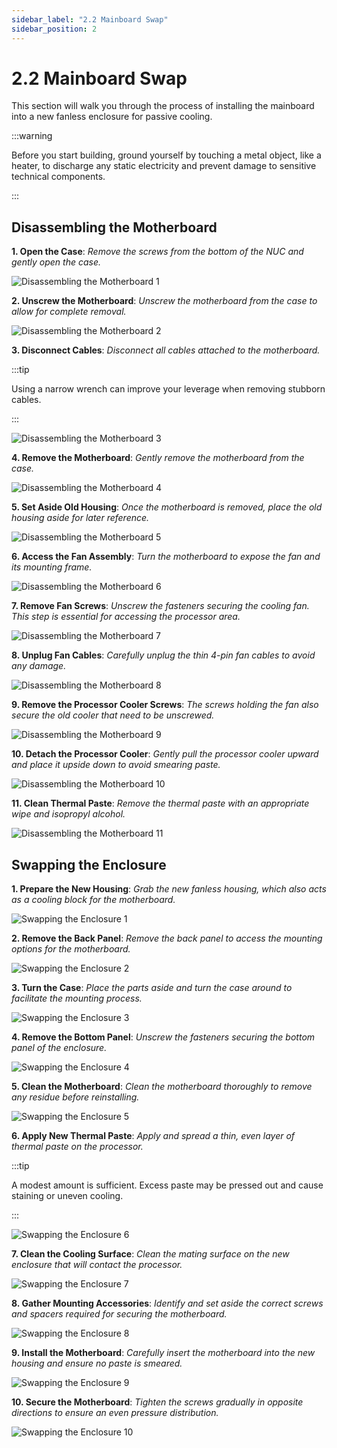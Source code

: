 ```yaml
---
sidebar_label: "2.2 Mainboard Swap"
sidebar_position: 2
---
```


# 2.2 Mainboard Swap

This section will walk you through the process of installing the mainboard into a new fanless enclosure for passive cooling.

:::warning

Before you start building, ground yourself by touching a metal object, like a heater, to discharge any static electricity and prevent damage to sensitive technical components.

:::

## Disassembling the Motherboard

**1. Open the Case**: _Remove the screws from the bottom of the NUC and gently open the case._

![Disassembling the Motherboard 1](/img/guides/hardware-setup/build_02.png)

**2. Unscrew the Motherboard**: _Unscrew the motherboard from the case to allow for complete removal._

![Disassembling the Motherboard 2](/img/guides/hardware-setup/build_03.png)

**3. Disconnect Cables**: _Disconnect all cables attached to the motherboard._

:::tip

Using a narrow wrench can improve your leverage when removing stubborn cables.

:::

![Disassembling the Motherboard 3](/img/guides/hardware-setup/build_04.png)

**4. Remove the Motherboard**: _Gently remove the motherboard from the case._

![Disassembling the Motherboard 4](/img/guides/hardware-setup/build_05.png)

**5. Set Aside Old Housing**: _Once the motherboard is removed, place the old housing aside for later reference._

![Disassembling the Motherboard 5](/img/guides/hardware-setup/build_06.png)

**6. Access the Fan Assembly**: _Turn the motherboard to expose the fan and its mounting frame._

![Disassembling the Motherboard 6](/img/guides/hardware-setup/build_07.png)

**7. Remove Fan Screws**: _Unscrew the fasteners securing the cooling fan. This step is essential for accessing the processor area._

![Disassembling the Motherboard 7](/img/guides/hardware-setup/build_08.png)

**8. Unplug Fan Cables**: _Carefully unplug the thin 4-pin fan cables to avoid any damage._

![Disassembling the Motherboard 8](/img/guides/hardware-setup/build_09.png)

**9. Remove the Processor Cooler Screws**: _The screws holding the fan also secure the old cooler that need to be unscrewed._

![Disassembling the Motherboard 9](/img/guides/hardware-setup/build_10.png)

**10. Detach the Processor Cooler**: _Gently pull the processor cooler upward and place it upside down to avoid smearing paste._

![Disassembling the Motherboard 10](/img/guides/hardware-setup/build_11.png)

**11. Clean Thermal Paste**: _Remove the thermal paste with an appropriate wipe and isopropyl alcohol._

![Disassembling the Motherboard 11](/img/guides/hardware-setup/build_12.png)

## Swapping the Enclosure

**1. Prepare the New Housing**: _Grab the new fanless housing, which also acts as a cooling block for the motherboard._

![Swapping the Enclosure 1](/img/guides/hardware-setup/build_13.png)

**2. Remove the Back Panel**: _Remove the back panel to access the mounting options for the motherboard._

![Swapping the Enclosure 2](/img/guides/hardware-setup/build_14.png)

**3. Turn the Case**: _Place the parts aside and turn the case around to facilitate the mounting process._

![Swapping the Enclosure 3](/img/guides/hardware-setup/build_15.png)

**4. Remove the Bottom Panel**: _Unscrew the fasteners securing the bottom panel of the enclosure._

![Swapping the Enclosure 4](/img/guides/hardware-setup/build_16.png)

**5. Clean the Motherboard**: _Clean the motherboard thoroughly to remove any residue before reinstalling._

![Swapping the Enclosure 5](/img/guides/hardware-setup/build_17.png)

**6. Apply New Thermal Paste**: _Apply and spread a thin, even layer of thermal paste on the processor._

:::tip

A modest amount is sufficient. Excess paste may be pressed out and cause staining or uneven cooling.

:::

![Swapping the Enclosure 6](/img/guides/hardware-setup/build_18.png)

**7. Clean the Cooling Surface**: _Clean the mating surface on the new enclosure that will contact the processor._

![Swapping the Enclosure 7](/img/guides/hardware-setup/build_19.png)

**8. Gather Mounting Accessories**: _Identify and set aside the correct screws and spacers required for securing the motherboard._

![Swapping the Enclosure 8](/img/guides/hardware-setup/build_20.png)

**9. Install the Motherboard**: _Carefully insert the motherboard into the new housing and ensure no paste is smeared._

![Swapping the Enclosure 9](/img/guides/hardware-setup/build_21.png)

**10. Secure the Motherboard**: _Tighten the screws gradually in opposite directions to ensure an even pressure distribution._

![Swapping the Enclosure 10](/img/guides/hardware-setup/build_22.png)
